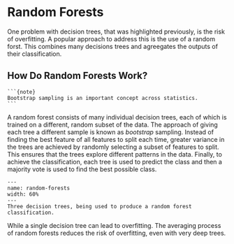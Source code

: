 # Random Forests

One problem with decision trees, that was highlighted previously, is the risk of overfitting. 
A popular approach to address this is the use of a random forst. 
This combines many decisions trees and agreegates the outputs of their classification. 

## How Do Random Forests Work?

````{margin}
```{note}
Bootstrap sampling is an important concept across statistics. 
```
````
A random forest consists of many individual decision trees, each of which is trained on a different, random subset of the data. 
The approach of giving each tree a different sample is known as *bootstrap* sampling. 
Instead of finding the best feature of all features to split each time, greater variance in the trees are achieved by randomly selecting a subset of features to split. 
This ensures that the trees explore different patterns in the data. 
Finally, to achieve the classification, each tree is used to predict the class and then a majority vote is used to find the best possible class. 

```{figure} ../images/random-forests.png
---
name: random-forests
width: 60%
---
Three decision trees, being used to produce a random forest classification.
```

While a single decision tree can lead to overfitting. 
The averaging process of random forests reduces the risk of overfitting, even with very deep trees. 